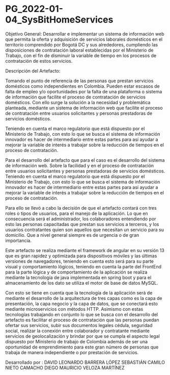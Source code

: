 # PG_2022-01-04_SysBitHomeServices 

Objetivo General:
Desarrollar e implementar un sistema de información web que permita la oferta y adquisición de servicios laborales domésticos en el territorio comprendido por Bogotá DC y sus alrededores, cumpliendo las disposiciones de contratación laboral establecidas por el Ministerio de Trabajo, con el fin de disminuir la variable de tiempo en los procesos de contratación de estos servicios.

Descripción del Artefacto:

Tomando el punto de referencia de las personas que prestan servicios domésticos como independientes en Colombia. Pueden estar escasos de falta de empleo y/o oportunidades por la falta de una plataforma o sistema de información que facilite el proceso de contratación de servicios domésticos. Con ello surge la solución a la necesidad y problemática planteada, mediante un sistema de información web que facilite el proceso de contratación entre usuarios solicitantes y personas prestadoras de servicios domésticos. 

Teniendo en cuenta el marco regulatorio que está dispuesto por el Ministerio de Trabajo, con esto lo que se busca el sistema de información innovador es hacer de intermediario entre estas partes para así ayudar a mejorar la variable de interés a trabajar sobre la reducción de tiempos en el proceso de contratación. 

Para el desarrollo del artefacto que para el caso es el desarrollo del sistema de información web. Sobre la facilidad y en el proceso de contratación entre usuarios solicitantes y personas prestadoras de servicios domésticos. Teniendo en cuenta el marco regulatorio que está dispuesto por el Ministerio de Trabajo, con esto lo que se busca el sistema de información innovador es hacer de intermediario entre estas partes para así ayudar a mejorar la variable de interés a trabajar sobre la reducción de tiempos en el proceso de contratación. 

Para ello se llevó a cabo la decisión de que el artefacto contará con tres roles o tipos de usuarios, para el manejo de la aplicación. Lo que en consecuencia será el administrador, los colaboradores entendiendo por esto las personas capacitadas que prestan sus servicios a terceros, y los usuarios contratantes quien son aquellos que necesitan un servicio para su domicilio. Que a nivel general siempre es de urgencia o de gran importancia. 

Este artefacto se realiza mediante el framework de angular en su versión 13 que es gran rapidez y optimizada para dispositivos móviles y las últimas versiones de navegadores, teniendo en cuenta esto será para su parte visual y comportamiento lógicos, teniendo en cuenta la parte del FrontEnd para la parte lógica y de comportamiento de la aplicación se realiza mediante la tecnología de java implementada en spring boot y para el almacenamiento de los dato se utiliza el motor de base de datos MySQL. 

Con esto se tiene en cuenta que la tecnología de la aplicación será de mediante el desarrollo de la arquitectura de tres capas como es la capa de presentación, la capa negocio y la capa de datos, que se conectará esto mediante microservicios con métodos HTTP. Asimismo con estas tecnologías trabajando en conjunto lo que se busca con el desarrollo del artefacto es facilitar el proceso de contratación que las personas puedan ofertar sus servicios, subir sus documentos legales cédula, seguridad social, realizar la conexión entre colaborador y contratante mediante servicios de geolocalización y brindar por que se cumpla el aspecto legal dispuesto por Ministerio de trabajo de Colombia además de ser una oportunidad de emprendimiento para este gran número de personas que trabaja de manera independiente o por prestación de servicios. 


Desarrollado por : 
DAVID LEONARDO BARRERA LÓPEZ 
SEBASTIÁN CAMILO NIETO CAMACHO
DIEGO MAURICIO VELOZA MARTÍNEZ
